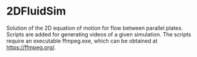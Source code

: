 # 2DFluidSim
Solution of the 2D equation of motion for flow between parallel plates. Scripts are added for generating videos of a given simulation. The scripts require an executable ffmpeg.exe, which can be obtained at https://ffmpeg.org/.
